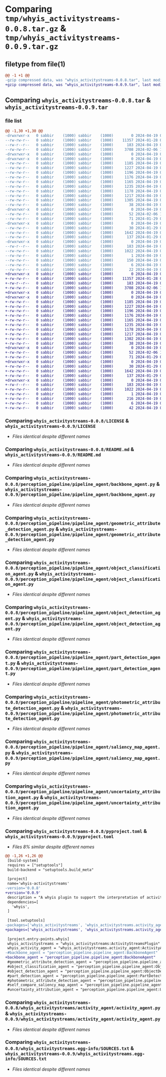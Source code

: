 # Comparing `tmp/whyis_activitystreams-0.0.8.tar.gz` & `tmp/whyis_activitystreams-0.0.9.tar.gz`

## filetype from file(1)

```diff
@@ -1 +1 @@
-gzip compressed data, was "whyis_activitystreams-0.0.8.tar", last modified: Fri Apr 19 07:57:08 2024, max compression
+gzip compressed data, was "whyis_activitystreams-0.0.9.tar", last modified: Fri Apr 19 08:32:33 2024, max compression
```

## Comparing `whyis_activitystreams-0.0.8.tar` & `whyis_activitystreams-0.0.9.tar`

### file list

```diff
@@ -1,30 +1,30 @@
-drwxrwxr-x   0 sabbir    (1000) sabbir    (1000)        0 2024-04-19 07:57:08.821734 whyis_activitystreams-0.0.8/
--rw-rw-r--   0 sabbir    (1000) sabbir    (1000)    11357 2024-01-28 07:20:34.000000 whyis_activitystreams-0.0.8/LICENSE
--rw-r--r--   0 sabbir    (1000) sabbir    (1000)      183 2024-04-19 07:57:08.821734 whyis_activitystreams-0.0.8/PKG-INFO
--rw-rw-r--   0 sabbir    (1000) sabbir    (1000)     3708 2024-02-06 16:09:12.000000 whyis_activitystreams-0.0.8/README.md
-drwxrwxr-x   0 sabbir    (1000) sabbir    (1000)        0 2024-04-19 07:57:08.817734 whyis_activitystreams-0.0.8/perception_pipeline/
-drwxrwxr-x   0 sabbir    (1000) sabbir    (1000)        0 2024-04-19 07:57:08.817734 whyis_activitystreams-0.0.8/perception_pipeline/pipeline_agent/
--rw-rw-r--   0 sabbir    (1000) sabbir    (1000)     1185 2024-04-19 07:38:08.000000 whyis_activitystreams-0.0.8/perception_pipeline/pipeline_agent/backbone_agent.py
--rw-rw-r--   0 sabbir    (1000) sabbir    (1000)     1227 2024-04-19 07:38:13.000000 whyis_activitystreams-0.0.8/perception_pipeline/pipeline_agent/geometric_attribute_detection_agent.py
--rw-rw-r--   0 sabbir    (1000) sabbir    (1000)     1196 2024-04-19 07:38:19.000000 whyis_activitystreams-0.0.8/perception_pipeline/pipeline_agent/object_classification_agent.py
--rw-rw-r--   0 sabbir    (1000) sabbir    (1000)     1176 2024-04-19 07:38:25.000000 whyis_activitystreams-0.0.8/perception_pipeline/pipeline_agent/object_detection_agent.py
--rw-rw-r--   0 sabbir    (1000) sabbir    (1000)     1165 2024-04-19 07:38:28.000000 whyis_activitystreams-0.0.8/perception_pipeline/pipeline_agent/part_detection_agent.py
--rw-rw-r--   0 sabbir    (1000) sabbir    (1000)     1235 2024-04-19 07:38:32.000000 whyis_activitystreams-0.0.8/perception_pipeline/pipeline_agent/photometric_attribute_detection_agent.py
--rw-rw-r--   0 sabbir    (1000) sabbir    (1000)     1178 2024-04-19 07:38:37.000000 whyis_activitystreams-0.0.8/perception_pipeline/pipeline_agent/saliency_map_agent.py
--rw-rw-r--   0 sabbir    (1000) sabbir    (1000)     1217 2024-04-19 07:38:42.000000 whyis_activitystreams-0.0.8/perception_pipeline/pipeline_agent/uncertainty_attribution_agent.py
--rw-rw-r--   0 sabbir    (1000) sabbir    (1000)     1305 2024-04-19 07:56:48.000000 whyis_activitystreams-0.0.8/pyproject.toml
--rw-rw-r--   0 sabbir    (1000) sabbir    (1000)       38 2024-04-19 07:57:08.821734 whyis_activitystreams-0.0.8/setup.cfg
-drwxrwxr-x   0 sabbir    (1000) sabbir    (1000)        0 2024-04-19 07:57:08.817734 whyis_activitystreams-0.0.8/whyis_activitystreams/
--rw-rw-r--   0 sabbir    (1000) sabbir    (1000)       52 2024-02-06 15:00:14.000000 whyis_activitystreams-0.0.8/whyis_activitystreams/__init__.py
--rw-rw-r--   0 sabbir    (1000) sabbir    (1000)       71 2024-01-29 08:29:08.000000 whyis_activitystreams-0.0.8/whyis_activitystreams/_version.py
-drwxrwxr-x   0 sabbir    (1000) sabbir    (1000)        0 2024-04-19 07:57:08.821734 whyis_activitystreams-0.0.8/whyis_activitystreams/activity_agent/
--rw-rw-r--   0 sabbir    (1000) sabbir    (1000)       30 2024-01-29 07:53:41.000000 whyis_activitystreams-0.0.8/whyis_activitystreams/activity_agent/__init__.py
--rw-rw-r--   0 sabbir    (1000) sabbir    (1000)     1642 2024-04-19 07:27:51.000000 whyis_activitystreams-0.0.8/whyis_activitystreams/activity_agent/activity_agent.py
--rw-rw-r--   0 sabbir    (1000) sabbir    (1000)      137 2024-01-29 05:48:11.000000 whyis_activitystreams-0.0.8/whyis_activitystreams/plugin.py
-drwxrwxr-x   0 sabbir    (1000) sabbir    (1000)        0 2024-04-19 07:57:08.821734 whyis_activitystreams-0.0.8/whyis_activitystreams.egg-info/
--rw-r--r--   0 sabbir    (1000) sabbir    (1000)      183 2024-04-19 07:57:08.000000 whyis_activitystreams-0.0.8/whyis_activitystreams.egg-info/PKG-INFO
--rw-rw-r--   0 sabbir    (1000) sabbir    (1000)     1022 2024-04-19 07:57:08.000000 whyis_activitystreams-0.0.8/whyis_activitystreams.egg-info/SOURCES.txt
--rw-rw-r--   0 sabbir    (1000) sabbir    (1000)        1 2024-04-19 07:57:08.000000 whyis_activitystreams-0.0.8/whyis_activitystreams.egg-info/dependency_links.txt
--rw-rw-r--   0 sabbir    (1000) sabbir    (1000)      150 2024-04-19 07:57:08.000000 whyis_activitystreams-0.0.8/whyis_activitystreams.egg-info/entry_points.txt
--rw-rw-r--   0 sabbir    (1000) sabbir    (1000)        6 2024-04-19 07:57:08.000000 whyis_activitystreams-0.0.8/whyis_activitystreams.egg-info/requires.txt
--rw-rw-r--   0 sabbir    (1000) sabbir    (1000)       22 2024-04-19 07:57:08.000000 whyis_activitystreams-0.0.8/whyis_activitystreams.egg-info/top_level.txt
+drwxrwxr-x   0 sabbir    (1000) sabbir    (1000)        0 2024-04-19 08:32:33.973181 whyis_activitystreams-0.0.9/
+-rw-rw-r--   0 sabbir    (1000) sabbir    (1000)    11357 2024-01-28 07:20:34.000000 whyis_activitystreams-0.0.9/LICENSE
+-rw-r--r--   0 sabbir    (1000) sabbir    (1000)      183 2024-04-19 08:32:33.973181 whyis_activitystreams-0.0.9/PKG-INFO
+-rw-rw-r--   0 sabbir    (1000) sabbir    (1000)     3708 2024-02-06 16:09:12.000000 whyis_activitystreams-0.0.9/README.md
+drwxrwxr-x   0 sabbir    (1000) sabbir    (1000)        0 2024-04-19 08:32:33.969181 whyis_activitystreams-0.0.9/perception_pipeline/
+drwxrwxr-x   0 sabbir    (1000) sabbir    (1000)        0 2024-04-19 08:32:33.973181 whyis_activitystreams-0.0.9/perception_pipeline/pipeline_agent/
+-rw-rw-r--   0 sabbir    (1000) sabbir    (1000)     1185 2024-04-19 07:38:08.000000 whyis_activitystreams-0.0.9/perception_pipeline/pipeline_agent/backbone_agent.py
+-rw-rw-r--   0 sabbir    (1000) sabbir    (1000)     1227 2024-04-19 07:38:13.000000 whyis_activitystreams-0.0.9/perception_pipeline/pipeline_agent/geometric_attribute_detection_agent.py
+-rw-rw-r--   0 sabbir    (1000) sabbir    (1000)     1196 2024-04-19 07:38:19.000000 whyis_activitystreams-0.0.9/perception_pipeline/pipeline_agent/object_classification_agent.py
+-rw-rw-r--   0 sabbir    (1000) sabbir    (1000)     1176 2024-04-19 07:38:25.000000 whyis_activitystreams-0.0.9/perception_pipeline/pipeline_agent/object_detection_agent.py
+-rw-rw-r--   0 sabbir    (1000) sabbir    (1000)     1165 2024-04-19 07:38:28.000000 whyis_activitystreams-0.0.9/perception_pipeline/pipeline_agent/part_detection_agent.py
+-rw-rw-r--   0 sabbir    (1000) sabbir    (1000)     1235 2024-04-19 07:38:32.000000 whyis_activitystreams-0.0.9/perception_pipeline/pipeline_agent/photometric_attribute_detection_agent.py
+-rw-rw-r--   0 sabbir    (1000) sabbir    (1000)     1178 2024-04-19 07:38:37.000000 whyis_activitystreams-0.0.9/perception_pipeline/pipeline_agent/saliency_map_agent.py
+-rw-rw-r--   0 sabbir    (1000) sabbir    (1000)     1217 2024-04-19 07:38:42.000000 whyis_activitystreams-0.0.9/perception_pipeline/pipeline_agent/uncertainty_attribution_agent.py
+-rw-rw-r--   0 sabbir    (1000) sabbir    (1000)     1302 2024-04-19 08:32:10.000000 whyis_activitystreams-0.0.9/pyproject.toml
+-rw-rw-r--   0 sabbir    (1000) sabbir    (1000)       38 2024-04-19 08:32:33.973181 whyis_activitystreams-0.0.9/setup.cfg
+drwxrwxr-x   0 sabbir    (1000) sabbir    (1000)        0 2024-04-19 08:32:33.973181 whyis_activitystreams-0.0.9/whyis_activitystreams/
+-rw-rw-r--   0 sabbir    (1000) sabbir    (1000)       52 2024-02-06 15:00:14.000000 whyis_activitystreams-0.0.9/whyis_activitystreams/__init__.py
+-rw-rw-r--   0 sabbir    (1000) sabbir    (1000)       71 2024-01-29 08:29:08.000000 whyis_activitystreams-0.0.9/whyis_activitystreams/_version.py
+drwxrwxr-x   0 sabbir    (1000) sabbir    (1000)        0 2024-04-19 08:32:33.973181 whyis_activitystreams-0.0.9/whyis_activitystreams/activity_agent/
+-rw-rw-r--   0 sabbir    (1000) sabbir    (1000)       30 2024-01-29 07:53:41.000000 whyis_activitystreams-0.0.9/whyis_activitystreams/activity_agent/__init__.py
+-rw-rw-r--   0 sabbir    (1000) sabbir    (1000)     1642 2024-04-19 07:27:51.000000 whyis_activitystreams-0.0.9/whyis_activitystreams/activity_agent/activity_agent.py
+-rw-rw-r--   0 sabbir    (1000) sabbir    (1000)      137 2024-01-29 05:48:11.000000 whyis_activitystreams-0.0.9/whyis_activitystreams/plugin.py
+drwxrwxr-x   0 sabbir    (1000) sabbir    (1000)        0 2024-04-19 08:32:33.973181 whyis_activitystreams-0.0.9/whyis_activitystreams.egg-info/
+-rw-r--r--   0 sabbir    (1000) sabbir    (1000)      183 2024-04-19 08:32:33.000000 whyis_activitystreams-0.0.9/whyis_activitystreams.egg-info/PKG-INFO
+-rw-rw-r--   0 sabbir    (1000) sabbir    (1000)     1022 2024-04-19 08:32:33.000000 whyis_activitystreams-0.0.9/whyis_activitystreams.egg-info/SOURCES.txt
+-rw-rw-r--   0 sabbir    (1000) sabbir    (1000)        1 2024-04-19 08:32:33.000000 whyis_activitystreams-0.0.9/whyis_activitystreams.egg-info/dependency_links.txt
+-rw-rw-r--   0 sabbir    (1000) sabbir    (1000)      216 2024-04-19 08:32:33.000000 whyis_activitystreams-0.0.9/whyis_activitystreams.egg-info/entry_points.txt
+-rw-rw-r--   0 sabbir    (1000) sabbir    (1000)        6 2024-04-19 08:32:33.000000 whyis_activitystreams-0.0.9/whyis_activitystreams.egg-info/requires.txt
+-rw-rw-r--   0 sabbir    (1000) sabbir    (1000)       42 2024-04-19 08:32:33.000000 whyis_activitystreams-0.0.9/whyis_activitystreams.egg-info/top_level.txt
```

### Comparing `whyis_activitystreams-0.0.8/LICENSE` & `whyis_activitystreams-0.0.9/LICENSE`

 * *Files identical despite different names*

### Comparing `whyis_activitystreams-0.0.8/README.md` & `whyis_activitystreams-0.0.9/README.md`

 * *Files identical despite different names*

### Comparing `whyis_activitystreams-0.0.8/perception_pipeline/pipeline_agent/backbone_agent.py` & `whyis_activitystreams-0.0.9/perception_pipeline/pipeline_agent/backbone_agent.py`

 * *Files identical despite different names*

### Comparing `whyis_activitystreams-0.0.8/perception_pipeline/pipeline_agent/geometric_attribute_detection_agent.py` & `whyis_activitystreams-0.0.9/perception_pipeline/pipeline_agent/geometric_attribute_detection_agent.py`

 * *Files identical despite different names*

### Comparing `whyis_activitystreams-0.0.8/perception_pipeline/pipeline_agent/object_classification_agent.py` & `whyis_activitystreams-0.0.9/perception_pipeline/pipeline_agent/object_classification_agent.py`

 * *Files identical despite different names*

### Comparing `whyis_activitystreams-0.0.8/perception_pipeline/pipeline_agent/object_detection_agent.py` & `whyis_activitystreams-0.0.9/perception_pipeline/pipeline_agent/object_detection_agent.py`

 * *Files identical despite different names*

### Comparing `whyis_activitystreams-0.0.8/perception_pipeline/pipeline_agent/part_detection_agent.py` & `whyis_activitystreams-0.0.9/perception_pipeline/pipeline_agent/part_detection_agent.py`

 * *Files identical despite different names*

### Comparing `whyis_activitystreams-0.0.8/perception_pipeline/pipeline_agent/photometric_attribute_detection_agent.py` & `whyis_activitystreams-0.0.9/perception_pipeline/pipeline_agent/photometric_attribute_detection_agent.py`

 * *Files identical despite different names*

### Comparing `whyis_activitystreams-0.0.8/perception_pipeline/pipeline_agent/saliency_map_agent.py` & `whyis_activitystreams-0.0.9/perception_pipeline/pipeline_agent/saliency_map_agent.py`

 * *Files identical despite different names*

### Comparing `whyis_activitystreams-0.0.8/perception_pipeline/pipeline_agent/uncertainty_attribution_agent.py` & `whyis_activitystreams-0.0.9/perception_pipeline/pipeline_agent/uncertainty_attribution_agent.py`

 * *Files identical despite different names*

### Comparing `whyis_activitystreams-0.0.8/pyproject.toml` & `whyis_activitystreams-0.0.9/pyproject.toml`

 * *Files 8% similar despite different names*

```diff
@@ -1,26 +1,26 @@
 [build-system]
 requires = ["setuptools"]
 build-backend = "setuptools.build_meta"
 
 [project]
 name='whyis-activitystreams'
-version='0.0.8'
+version='0.0.9'
 description = "A whyis plugin to support the interpretation of activity streams."
 dependencies=[
   'whyis',
 ]
 
 [tool.setuptools]
-packages=['whyis_activitystreams', 'whyis_activitystreams.activity_agent']#, 'perception_pipeline.pipeline_agent']
+packages=['whyis_activitystreams', 'whyis_activitystreams.activity_agent', 'perception_pipeline.pipeline_agent']
 
 [project.entry-points.whyis]
 whyis_activitystreams = "whyis_activitystreams:ActivityStreamsPlugin"
 whyis_activity_agent = "whyis_activitystreams.activity_agent:ActivityAgent"
-#backbone_agent = "perception_pipeline.pipeline_agent:BackboneAgent"
+backbone_agent = "perception_pipeline.pipeline_agent:BackboneAgent"
 #geometric_attribute_detection_agent = "perception_pipeline.pipeline_agent:GeometricAttributeDetectionAgent"
 #object_classification_agent = "perception_pipeline.pipeline_agent:ObjectClassificationAgent"
 #object_detection_agent = "perception_pipeline.pipeline_agent:ObjectDetectionAgent"
 #part_detection_agent = "perception_pipeline.pipeline_agent:PartDetectionAgent"
 #photometric_attribute_detection_agent = "perception_pipeline.pipeline_agent:PhotometricAttributeDetectionAgent"
 #self_compare_saliency_map_agent = "perception_pipeline.pipeline_agent:SelfCompareSaliencyMapAgent"
 #uncertainty_attribution_agent = "perception_pipeline.pipeline_agent:UncertaintyAttributionAgent"
```

### Comparing `whyis_activitystreams-0.0.8/whyis_activitystreams/activity_agent/activity_agent.py` & `whyis_activitystreams-0.0.9/whyis_activitystreams/activity_agent/activity_agent.py`

 * *Files identical despite different names*

### Comparing `whyis_activitystreams-0.0.8/whyis_activitystreams.egg-info/SOURCES.txt` & `whyis_activitystreams-0.0.9/whyis_activitystreams.egg-info/SOURCES.txt`

 * *Files identical despite different names*

